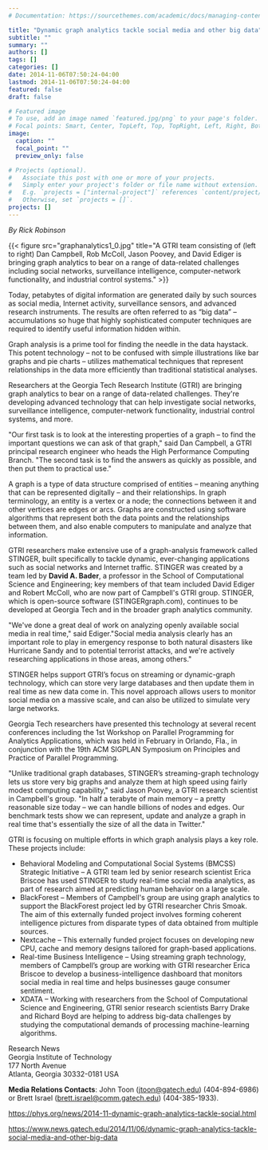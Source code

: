 ```yaml
---
# Documentation: https://sourcethemes.com/academic/docs/managing-content/

title: "Dynamic graph analytics tackle social media and other big data"
subtitle: ""
summary: ""
authors: []
tags: []
categories: []
date: 2014-11-06T07:50:24-04:00
lastmod: 2014-11-06T07:50:24-04:00
featured: false
draft: false

# Featured image
# To use, add an image named `featured.jpg/png` to your page's folder.
# Focal points: Smart, Center, TopLeft, Top, TopRight, Left, Right, BottomLeft, Bottom, BottomRight.
image:
  caption: ""
  focal_point: ""
  preview_only: false

# Projects (optional).
#   Associate this post with one or more of your projects.
#   Simply enter your project's folder or file name without extension.
#   E.g. `projects = ["internal-project"]` references `content/project/deep-learning/index.md`.
#   Otherwise, set `projects = []`.
projects: []
---
```


*By Rick Robinson*

{{< figure src="graphanalytics1_0.jpg" title="A GTRI team consisting of (left to right) Dan Campbell, Rob McColl, Jason Poovey, and David Ediger is bringing graph analytics to bear on a range of data-related challenges including social networks, surveillance intelligence, computer-network functionality, and industrial control systems." >}}

Today, petabytes of digital information are generated daily by such sources as social media, Internet activity, surveillance sensors, and advanced research instruments. The results are often referred to as “big data” – accumulations so huge that highly sophisticated computer techniques are required to identify useful information hidden within.

Graph analysis is a prime tool for finding the needle in the data haystack. This potent technology – not to be confused with simple illustrations like bar graphs and pie charts – utilizes mathematical techniques that represent relationships in the data more efficiently than traditional statistical analyses. 

Researchers at the Georgia Tech Research Institute (GTRI) are bringing graph analytics to bear on a range of data-related challenges. They're developing advanced technology that can help investigate social networks, surveillance intelligence, computer-network functionality, industrial control systems, and more.

"Our first task is to look at the interesting properties of a graph – to find the important questions we can ask of that graph," said Dan Campbell, a GTRI principal research engineer who heads the High Performance Computing Branch. "The second task is to find the answers as quickly as possible, and then put them to practical use."

A graph is a type of data structure comprised of entities – meaning anything that can be represented digitally – and their relationships. In graph terminology, an entity is a vertex or a node; the connections between it and other vertices are edges or arcs. Graphs are constructed using software algorithms that represent both the data points and the relationships between them, and also enable computers to manipulate and analyze that information.

GTRI researchers make extensive use of a graph-analysis framework called STINGER, built specifically to tackle dynamic, ever-changing applications such as social networks and Internet traffic. STINGER was created by a team led by **David A. Bader**, a professor in the School of Computational Science and Engineering; key members of that team included David Ediger and Robert McColl, who are now part of Campbell's GTRI group. STINGER, which is open-source software (STINGERgraph.com), continues to be developed at Georgia Tech and in the broader graph analytics community.

"We've done a great deal of work on analyzing openly available social media in real time," said Ediger."Social media analysis clearly has an important role to play in emergency response to both natural disasters like Hurricane Sandy and to potential terrorist attacks, and we're actively researching applications in those areas, among others."

STINGER helps support GTRI’s focus on streaming or dynamic-graph technology, which can store very large databases and then update them in real time as new data come in. This novel approach allows users to monitor social media on a massive scale, and can also be utilized to simulate very large networks. 

Georgia Tech researchers have presented this technology at several recent conferences including the 1st Workshop on Parallel Programming for Analytics Applications, which was held in February in Orlando, Fla., in conjunction with the 19th ACM SIGPLAN Symposium on Principles and Practice of Parallel Programming.

"Unlike traditional graph databases, STINGER’s streaming-graph technology lets us store very big graphs and analyze them at high speed using fairly modest computing capability," said Jason Poovey, a GTRI research scientist in Campbell's group. "In half a terabyte of main memory – a pretty reasonable size today – we can handle billions of nodes and edges. Our benchmark tests show we can represent, update and analyze a graph in real time that's essentially the size of all the data in Twitter." 

GTRI is focusing on multiple efforts in which graph analysis plays a key role.  These projects include:

* Behavioral Modeling and Computational Social Systems (BMCSS) Strategic Initiative – A GTRI team led by senior research scientist Erica Briscoe has used STINGER to study real-time social media analytics, as part of research aimed at predicting human behavior on a large scale.  
* BlackForest – Members of Campbell's group are using graph analytics to support the BlackForest project led by GTRI researcher Chris Smoak. The aim of this externally funded project involves forming coherent intelligence pictures from disparate types of data obtained from multiple sources.  
* Nextcache – This externally funded project focuses on developing new CPU, cache and memory designs tailored for graph-based applications.
* Real-time Business Intelligence – Using streaming graph technology, members of Campbell’s group are working with GTRI researcher Erica Briscoe to develop a business-intelligence dashboard that monitors social media in real time and helps businesses gauge consumer sentiment.
* XDATA – Working with researchers from the School of Computational Science and Engineering, GTRI senior research scientists Barry Drake and Richard Boyd are helping to address big-data challenges by studying the computational demands of processing machine-learning algorithms.

Research News    
Georgia Institute of Technology    
177 North Avenue    
Atlanta, Georgia  30332-0181  USA    

**Media Relations Contacts**: John Toon (jtoon@gatech.edu) (404-894-6986) or Brett Israel (brett.israel@comm.gatech.edu) (404-385-1933).

https://phys.org/news/2014-11-dynamic-graph-analytics-tackle-social.html

https://www.news.gatech.edu/2014/11/06/dynamic-graph-analytics-tackle-social-media-and-other-big-data